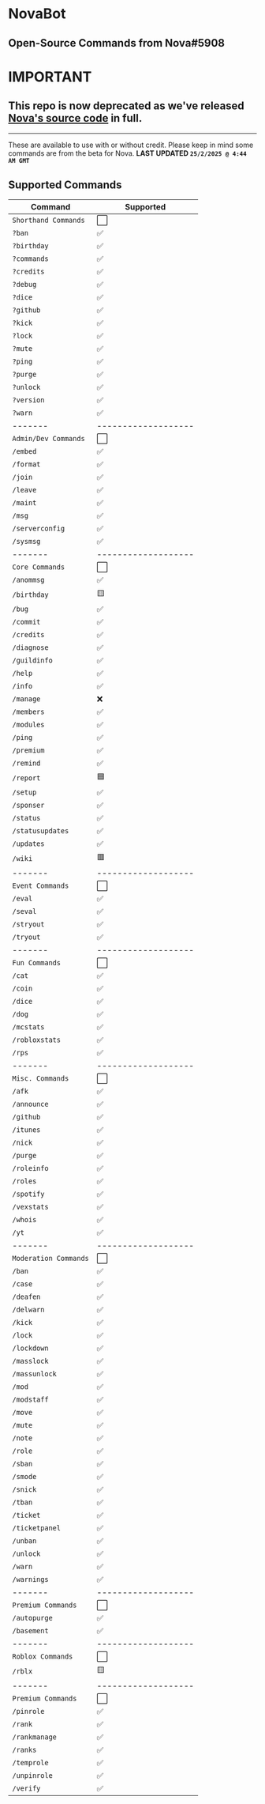 # NovaBot
Open-Source Commands from Nova#5908
---
# IMPORTANT
## This repo is now deprecated as we've released [Nova's source code](https://github.com/Nirmini/NovaBot) in full.
---
These are available to use with or without credit.
Please keep in mind some commands are from the beta for Nova.
**LAST UPDATED `25/2/2025 @ 4:44 AM GMT`**

## Supported Commands
| Command  | Supported          |
| -------  | ------------------- |
| `Shorthand Commands` | :white_large_square: |
| `?ban` | :white_check_mark: |
| `?birthday` | :white_check_mark: |
| `?commands` | :white_check_mark: |
| `?credits` | :white_check_mark: |
| `?debug` | :white_check_mark: |
| `?dice` | :white_check_mark: |
| `?github` | :white_check_mark: |
| `?kick` | :white_check_mark: |
| `?lock` | :white_check_mark: |
| `?mute` | :white_check_mark: |
| `?ping` | :white_check_mark: |
| `?purge` | :white_check_mark: |
| `?unlock` | :white_check_mark: |
| `?version` | :white_check_mark: |
| `?warn` | :white_check_mark: |
| -------  | ------------------- |
| `Admin/Dev Commands` | :white_large_square: |
| `/embed` | :white_check_mark: |
| `/format` | :white_check_mark: |
| `/join` | :white_check_mark: |
| `/leave` | :white_check_mark: |
| `/maint` | :white_check_mark: |
| `/msg` | :white_check_mark: |
| `/serverconfig` | :white_check_mark: |
| `/sysmsg` | :white_check_mark: |
| -------  | ------------------- |
| `Core Commands` | :white_large_square: |
| `/anommsg` | :white_check_mark: |
| `/birthday` | :yellow_square: |
| `/bug` | :white_check_mark: |
| `/commit` | :white_check_mark: |
| `/credits` | :white_check_mark: |
| `/diagnose` | :white_check_mark: |
| `/guildinfo` | :white_check_mark: |
| `/help` | :white_check_mark: |
| `/info` | :white_check_mark: |
| `/manage` | :x: |
| `/members` | :white_check_mark: |
| `/modules` | :white_check_mark: |
| `/ping` | :white_check_mark: |
| `/premium` | :white_check_mark: |
| `/remind` | :white_check_mark: |
| `/report` | :blue_square: |
| `/setup` | :white_check_mark: |
| `/sponser` | :white_check_mark: |
| `/status` | :white_check_mark: |
| `/statusupdates` | :white_check_mark: |
| `/updates` | :white_check_mark: |
| `/wiki` | :red_square: |
| -------  | ------------------- |
| `Event Commands` | :white_large_square: |
| `/eval` | :white_check_mark: |
| `/seval` | :white_check_mark: |
| `/stryout` | :white_check_mark: |
| `/tryout` | :white_check_mark: |
| -------  | ------------------- |
| `Fun Commands` | :white_large_square: |
| `/cat` | :white_check_mark: |
| `/coin` | :white_check_mark: |
| `/dice` | :white_check_mark: |
| `/dog` | :white_check_mark: |
| `/mcstats` | :white_check_mark: |
| `/robloxstats` | :white_check_mark: |
| `/rps` | :white_check_mark: |
| -------  | ------------------- |
| `Misc. Commands` | :white_large_square: |
| `/afk` | :white_check_mark: |
| `/announce` | :white_check_mark: |
| `/github` | :white_check_mark: |
| `/itunes` | :white_check_mark: |
| `/nick` | :white_check_mark: |
| `/purge` | :white_check_mark: |
| `/roleinfo` | :white_check_mark: |
| `/roles` | :white_check_mark: |
| `/spotify` | :white_check_mark: |
| `/vexstats` | :white_check_mark: |
| `/whois` | :white_check_mark: |
| `/yt` | :white_check_mark: |
| -------  | ------------------- |
| `Moderation Commands` | :white_large_square: |
| `/ban` | :white_check_mark: |
| `/case` | :white_check_mark: |
| `/deafen` | :white_check_mark: |
| `/delwarn` | :white_check_mark: |
| `/kick` | :white_check_mark: |
| `/lock` | :white_check_mark: |
| `/lockdown` | :white_check_mark: |
| `/masslock` | :white_check_mark: |
| `/massunlock` | :white_check_mark: |
| `/mod` | :white_check_mark: |
| `/modstaff` | :white_check_mark: |
| `/move` | :white_check_mark: |
| `/mute` | :white_check_mark: |
| `/note` | :white_check_mark: |
| `/role` | :white_check_mark: |
| `/sban` | :white_check_mark: |
| `/smode` | :white_check_mark: |
| `/snick` | :white_check_mark: |
| `/tban` | :white_check_mark: |
| `/ticket` | :white_check_mark: |
| `/ticketpanel` | :white_check_mark: |
| `/unban` | :white_check_mark: |
| `/unlock` | :white_check_mark: |
| `/warn` | :white_check_mark: |
| `/warnings` | :white_check_mark: |
| -------  | ------------------- |
| `Premium Commands` | :white_large_square: |
| `/autopurge` | :white_check_mark: |
| `/basement` | :white_check_mark: |
| -------  | ------------------- |
| `Roblox Commands` | :white_large_square: |
| `/rblx` | :yellow_square: |
| -------  | ------------------- |
| `Premium Commands` | :white_large_square: |
| `/pinrole` | :white_check_mark: |
| `/rank` | :white_check_mark: |
| `/rankmanage` | :white_check_mark: |
| `/ranks` | :white_check_mark: |
| `/temprole` | :white_check_mark: |
| `/unpinrole` | :white_check_mark: |
| `/verify` | :white_check_mark: |

